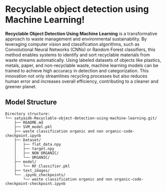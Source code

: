 # Recyclable object detection using Machine Learning!

**Recyclable Object Detection Using Machine Learning** is a transformative approach to waste management and environmental sustainability. By leveraging computer vision and classification algorithms, such as Convolutional Neural Networks (CNNs) or Random Forest classifiers, this method enables systems to identify and sort recyclable materials from waste streams automatically. Using labeled datasets of objects like plastics, metals, paper, and non-recyclable waste, machine learning models can be trained to achieve high accuracy in detection and categorization. This innovation not only streamlines recycling processes but also reduces human error and increases overall efficiency, contributing to a cleaner and greener planet.

##    Model Structure 

    Directory structure:
    └── satyaidk-Recyclable-object-detection-using-machine-learning.git/
        ├── README.md
        ├── SVM_model.pkl
        ├── waste classification organic and non organic-code-checkpoint.ipynb
        ├── Dataset/
        │   ├── flat_data.npy
        │   ├── target.npy
        │   ├── NON ORGANIC/
        │   └── ORGANIC/
        ├── model/
        │   └── RF_Classifier.pkl
        ├── test_images/
        └── .ipynb_checkpoints/
            └── waste classification organic and non organic-code-checkpoint-checkpoint.ipynb


